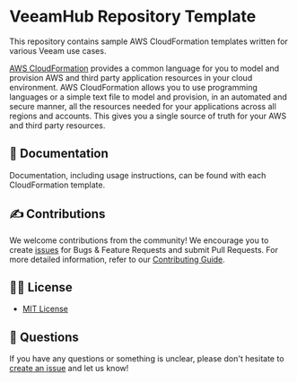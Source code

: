 # VeeamHub Repository Template

This repository contains sample AWS CloudFormation templates written for various Veeam use cases.

[AWS CloudFormation](https://aws.amazon.com/cloudformation/) provides a common language for you to model and provision AWS and third party application resources in your cloud environment. AWS CloudFormation allows you to use programming languages or a simple text file to model and provision, in an automated and secure manner, all the resources needed for your applications across all regions and accounts. This gives you a single source of truth for your AWS and third party resources.

## 📗 Documentation

Documentation, including usage instructions, can be found with each CloudFormation template.

## ✍ Contributions

We welcome contributions from the community! We encourage you to create [issues](https://github.com/VeeamHub/veeam-aws-cloudformation/issues/new/choose) for Bugs & Feature Requests and submit Pull Requests. For more detailed information, refer to our [Contributing Guide](CONTRIBUTING.md).

## 🤝🏾 License

* [MIT License](LICENSE)

## 🤔 Questions

If you have any questions or something is unclear, please don't hesitate to [create an issue](https://github.com/VeeamHub/veeam-aws-cloudformation/issues/new/choose) and let us know!
